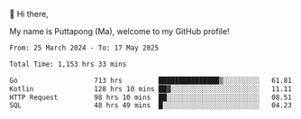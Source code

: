 👋 Hi there,

My name is Puttapong (Ma), welcome to my GitHub profile!

<!--START_SECTION:waka-->

```txt
From: 25 March 2024 - To: 17 May 2025

Total Time: 1,153 hrs 33 mins

Go                   713 hrs         ███████████████▒░░░░░░░░░   61.81 %
Kotlin               128 hrs 10 mins ██▓░░░░░░░░░░░░░░░░░░░░░░   11.11 %
HTTP Request         98 hrs 10 mins  ██░░░░░░░░░░░░░░░░░░░░░░░   08.51 %
SQL                  48 hrs 49 mins  █░░░░░░░░░░░░░░░░░░░░░░░░   04.23 %
```

<!--END_SECTION:waka-->
